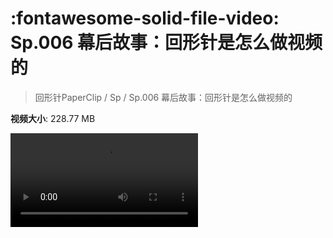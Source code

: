 # :fontawesome-solid-file-video: Sp.006 幕后故事：回形针是怎么做视频的

> 回形针PaperClip / Sp / Sp.006 幕后故事：回形针是怎么做视频的

**视频大小**: 228.77 MB

<div class="video"><video src="https://file.hsyhx.top/archive/回形针PaperClip/Sp/Sp.006 幕后故事：回形针是怎么做视频的.mp4" controls preload>🤔 您的浏览器不支持 video 标签</video></div>